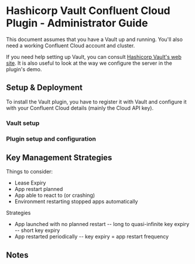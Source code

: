 # Hashicorp Vault Confluent Cloud Plugin - Administrator Guide

This document assumes that you have a Vault up and running. You'll also need a working Confluent Cloud account and cluster.

If you need help setting up Vault, you can consult [Hashicorp Vault's web site](https://www.hashicorp.com/products/vault). It is also useful to look at the way we configure the server in the plugin's demo.

## Setup & Deployment

To install the Vault plugin, you have to register it with Vault and configure it with your Confluent Cloud details (mainly the Cloud API key).   

### Vault setup



### Plugin setup and configuration




## Key Management Strategies

Things to consider:
- Lease Expiry
- App restart planned
- App able to react to (or crashing)
- Environment restarting stopped apps automatically

Strategies
- App launched with no planned restart
-- long to quasi-infinite key expiry 
-- short key expiry
- App restarted periodically
-- key expiry = app restart frequency

## Notes

